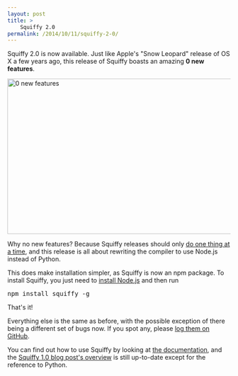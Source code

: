 ```yaml
---
layout: post
title: >
    Squiffy 2.0
permalink: /2014/10/11/squiffy-2-0/
---
```

Squiffy 2.0 is now available. Just like Apple's "Snow Leopard" release of OS X a few years ago, this release of Squiffy boasts an amazing <strong>0 new features</strong>.

<a href="https://textadventuresblog.files.wordpress.com/2014/10/snow-leopard-0-new-features.jpg"><img class="aligncenter size-large wp-image-2603" src="https://textadventuresblog.files.wordpress.com/2014/10/snow-leopard-0-new-features.jpg?w=625" alt="0 new features" width="625" height="351" /></a>

Why no new features? Because Squiffy releases should only <a href="http://docs.textadventures.co.uk/squiffy/roadmap.html">do one thing at a time</a>, and this release is all about rewriting the compiler to use Node.js instead of Python.

This does make installation simpler, as Squiffy is now an npm package. To install Squiffy, you just need to <a href="http://nodejs.org/">install Node.js</a> and then run
<pre>npm install squiffy -g</pre>
That's it!

Everything else is the same as before, with the possible exception of there being a different set of bugs now. If you spot any, please <a href="https://github.com/textadventures/squiffy/issues">log them on GitHub</a>.

You can find out how to use Squiffy by looking at <a href="http://docs.textadventures.co.uk/squiffy/">the documentation</a>, and the <a title="Squiffy 1.0" href="http://blog.textadventures.co.uk/2014/07/27/squiffy-1-0/">Squiffy 1.0 blog post's overview</a> is still up-to-date except for the reference to Python.
